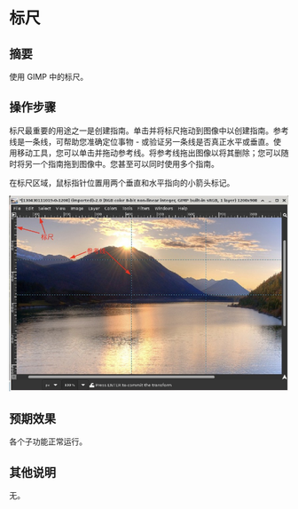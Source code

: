 # 标尺

## 摘要

使用 GIMP 中的标尺。

## 操作步骤

标尺最重要的用途之一是创建指南。单击并将标尺拖动到图像中以创建指南。参考线是一条线，可帮助您准确定位事物 - 或验证另一条线是否真正水平或垂直。使用移动工具，您可以单击并拖动参考线。将参考线拖出图像以将其删除；您可以随时将另一个指南拖到图像中。您甚至可以同时使用多个指南。

在标尺区域，鼠标指针位置用两个垂直和水平指向的小箭头标记。

![标尺-1](./img/标尺-1.png)

## 预期效果

各个子功能正常运行。

## 其他说明

无。

